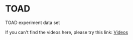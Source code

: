 # TOAD
TOAD  experiment data set

If you can't find the videos here, please try this link:
<a href="https://drive.google.com/drive/folders/1JNflbSneVxwkhW9cx2-LuLveDpRudsqJ?usp=sharing"> Videos <a/>
